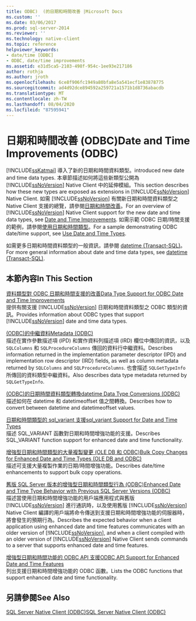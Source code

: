 ```yaml
---
title: ODBC)  (的日期和時間改善 |Microsoft Docs
ms.custom: ''
ms.date: 03/06/2017
ms.prod: sql-server-2014
ms.reviewer: ''
ms.technology: native-client
ms.topic: reference
helpviewer_keywords:
- date/time [ODBC]
- ODBC, date/time improvements
ms.assetid: e31d5ca5-2103-498f-954c-1ee93e217186
author: rothja
ms.author: jroth
ms.openlocfilehash: 6ce8f906fc1949a80bfa8e5a541ecf1e83878775
ms.sourcegitcommit: ad4d92dce894592a259721a1571b1d8736abacdb
ms.translationtype: MT
ms.contentlocale: zh-TW
ms.lasthandoff: 08/04/2020
ms.locfileid: "87595941"
---
```

# <a name="date-and-time-improvements-odbc"></a><span data-ttu-id="0e0ff-102">日期和時間改善 (ODBC)</span><span class="sxs-lookup"><span data-stu-id="0e0ff-102">Date and Time Improvements (ODBC)</span></span>
  [!INCLUDE[ssKatmai](../../includes/sskatmai-md.md)] <span data-ttu-id="0e0ff-103">導入了新的日期和時間資料類型。</span><span class="sxs-lookup"><span data-stu-id="0e0ff-103">introduced new date and time data types.</span></span> <span data-ttu-id="0e0ff-104">本章節描述如何將這些新類型公開為 [!INCLUDE[ssNoVersion](../../includes/ssnoversion-md.md)] Native Client 中的延伸模組。</span><span class="sxs-lookup"><span data-stu-id="0e0ff-104">This section describes how these new types are exposed as extensions in [!INCLUDE[ssNoVersion](../../includes/ssnoversion-md.md)] Native Client.</span></span> <span data-ttu-id="0e0ff-105">如需 [!INCLUDE[ssNoVersion](../../includes/ssnoversion-md.md)] 有關新日期和時間資料類型之 Native Client 支援的總覽，請參閱[日期和時間改善](../native-client/features/date-and-time-improvements.md)。</span><span class="sxs-lookup"><span data-stu-id="0e0ff-105">For an overview of [!INCLUDE[ssNoVersion](../../includes/ssnoversion-md.md)] Native Client support for the new date and time data types, see [Date and Time Improvements](../native-client/features/date-and-time-improvements.md).</span></span> <span data-ttu-id="0e0ff-106">如需示範 ODBC 日期/時間支援的範例，請參閱[使用日期和時間類型](../native-client-odbc-how-to/use-date-and-time-types.md)。</span><span class="sxs-lookup"><span data-stu-id="0e0ff-106">For a sample demonstrating ODBC date/time support, see [Use Date and Time Types](../native-client-odbc-how-to/use-date-and-time-types.md).</span></span>  
  
 <span data-ttu-id="0e0ff-107">如需更多日期和時間資料類型的一般資訊，請參閱 [datetime &#40;Transact-SQL&#41;](/sql/t-sql/data-types/datetime-transact-sql)。</span><span class="sxs-lookup"><span data-stu-id="0e0ff-107">For more general information about date and time data types, see [datetime &#40;Transact-SQL&#41;](/sql/t-sql/data-types/datetime-transact-sql).</span></span>  
  
## <a name="in-this-section"></a><span data-ttu-id="0e0ff-108">本節內容</span><span class="sxs-lookup"><span data-stu-id="0e0ff-108">In This Section</span></span>  
 [<span data-ttu-id="0e0ff-109">資料類型對 ODBC 日期和時間支援的改善</span><span class="sxs-lookup"><span data-stu-id="0e0ff-109">Data Type Support for ODBC Date and Time Improvements</span></span>](../../relational-databases/native-client-odbc-date-time/data-type-support-for-odbc-date-and-time-improvements.md)  
 <span data-ttu-id="0e0ff-110">提供有關支援 [!INCLUDE[ssNoVersion](../../includes/ssnoversion-md.md)] 日期和時間資料類型之 ODBC 類型的資訊。</span><span class="sxs-lookup"><span data-stu-id="0e0ff-110">Provides information about ODBC types that support [!INCLUDE[ssNoVersion](../../includes/ssnoversion-md.md)] date and time data types.</span></span>  
  
 [<span data-ttu-id="0e0ff-111">&#40;ODBC&#41;的中繼資料</span><span class="sxs-lookup"><span data-stu-id="0e0ff-111">Metadata &#40;ODBC&#41;</span></span>](../../database-engine/dev-guide/metadata-odbc.md)  
 <span data-ttu-id="0e0ff-112">描述在實作參數描述項 (IPD) 和實作資料列描述項 (IRD) 欄位中傳回的資訊，以及 `SQLColumns` 和 `SQLProcedureColumns` 傳回的資料行中繼資料。</span><span class="sxs-lookup"><span data-stu-id="0e0ff-112">Describes information returned in the implementation parameter descriptor (IPD) and implementation row descriptor (IRD) fields, as well as column metadata returned by `SQLColumns` and `SQLProcedureColumns`.</span></span> <span data-ttu-id="0e0ff-113">也會描述 `SQLGetTypeInfo` 所傳回的資料類型中繼資料。</span><span class="sxs-lookup"><span data-stu-id="0e0ff-113">Also describes data type metadata returned by `SQLGetTypeInfo`.</span></span>  
  
 [<span data-ttu-id="0e0ff-114">&#40;ODBC&#41;的日期時間資料類型轉換</span><span class="sxs-lookup"><span data-stu-id="0e0ff-114">datetime Data Type Conversions &#40;ODBC&#41;</span></span>](datetime-data-type-conversions-odbc.md)  
 <span data-ttu-id="0e0ff-115">描述如何在 datetime 和 datetimeoffset 值之間轉換。</span><span class="sxs-lookup"><span data-stu-id="0e0ff-115">Describes how to convert between datetime and datetimeoffset values.</span></span>  
  
 [<span data-ttu-id="0e0ff-116">日期和時間類型的 sql_variant 支援</span><span class="sxs-lookup"><span data-stu-id="0e0ff-116">sql_variant Support for Date and Time Types</span></span>](sql-variant-support-for-date-and-time-types.md)  
 <span data-ttu-id="0e0ff-117">描述 SQL_VARIANT 函數對日期和時間增強功能的支援。</span><span class="sxs-lookup"><span data-stu-id="0e0ff-117">Describes SQL_VARIANT function support for enhanced date and time functionality.</span></span>  
  
 [<span data-ttu-id="0e0ff-118">增強型日期和時間類型的大量複製變更 &#40;OLE DB 和 ODBC&#41;</span><span class="sxs-lookup"><span data-stu-id="0e0ff-118">Bulk Copy Changes for Enhanced Date and Time Types &#40;OLE DB and ODBC&#41;</span></span>](../../relational-databases/native-client-odbc-date-time/bulk-copy-changes-for-enhanced-date-and-time-types-ole-db-and-odbc.md)  
 <span data-ttu-id="0e0ff-119">描述可支援大量複製作業的日期/時間增強功能。</span><span class="sxs-lookup"><span data-stu-id="0e0ff-119">Describes date/time enhancements to support bulk copy operations.</span></span>  
  
 [<span data-ttu-id="0e0ff-120">舊版 SQL Server 版本的增強型日期和時間類型行為 &#40;ODBC&#41;</span><span class="sxs-lookup"><span data-stu-id="0e0ff-120">Enhanced Date and Time Type Behavior with Previous SQL Server Versions &#40;ODBC&#41;</span></span>](enhanced-date-and-time-type-behavior-with-previous-sql-server-versions-odbc.md)  
 <span data-ttu-id="0e0ff-121">描述當使用日期和時間增強功能的用戶端應用程式與舊版 [!INCLUDE[ssNoVersion](../../includes/ssnoversion-md.md)] 進行通訊時，以及使用舊版 [!INCLUDE[ssNoVersion](../../includes/ssnoversion-md.md)] Native Client 編譯的用戶端將命令傳送到支援日期和時間增強功能的伺服器時，將會發生的預期行為。</span><span class="sxs-lookup"><span data-stu-id="0e0ff-121">Describes the expected behavior when a client application using enhanced date and time features communicates with an older version of [!INCLUDE[ssNoVersion](../../includes/ssnoversion-md.md)], and when a client compiled with an older version of [!INCLUDE[ssNoVersion](../../includes/ssnoversion-md.md)] Native Client sends commands to a server that supports enhanced date and time features.</span></span>  
  
 [<span data-ttu-id="0e0ff-122">增強型日期和時間功能的 ODBC API 支援</span><span class="sxs-lookup"><span data-stu-id="0e0ff-122">ODBC API Support for Enhanced Date and Time Features</span></span>](odbc-api-support-for-enhanced-date-and-time-features.md)  
 <span data-ttu-id="0e0ff-123">列出支援日期和時間增強功能的 ODBC 函數。</span><span class="sxs-lookup"><span data-stu-id="0e0ff-123">Lists the ODBC functions that support enhanced date and time functionality.</span></span>  
  
## <a name="see-also"></a><span data-ttu-id="0e0ff-124">另請參閱</span><span class="sxs-lookup"><span data-stu-id="0e0ff-124">See Also</span></span>  
 [<span data-ttu-id="0e0ff-125">SQL Server Native Client &#40;ODBC&#41;</span><span class="sxs-lookup"><span data-stu-id="0e0ff-125">SQL Server Native Client &#40;ODBC&#41;</span></span>](../../relational-databases/native-client/odbc/sql-server-native-client-odbc.md)  
  
  
